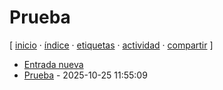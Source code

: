 # Prueba
[ [inicio](https://github.com/jucardus/jucardus.github.io/blob/main/index.md) · [índice](https://github.com/jucardus/jucardus.github.io/blob/main/indices/indice.md) · [etiquetas](https://github.com/jucardus/jucardus.github.io/blob/main/indices/etiquetas.md) · [actividad](https://github.com/jucardus/jucardus.github.io/blob/main/indices/actividad.md) · [compartir](https://x.com/intent/tweet?text=Prueba+%E2%80%94+Etiquetas%0A%0A%E2%86%92+https%3A%2F%2Fgithub.com%2Fjucardus%2Fjucardus.github.io%2Fblob%2Fmain%2Fetiquetas%2Fprueba.md%0A%0A%23etiquetas_jucardus) ]

* [Entrada nueva](https://github.com/jucardus/jucardus.github.io/blob/main/prueba/entrada-nueva.md)
* [Prueba](https://github.com/jucardus/jucardus.github.io/blob/main/prueba/prueba.md) - 2025-10-25 11:55:09
